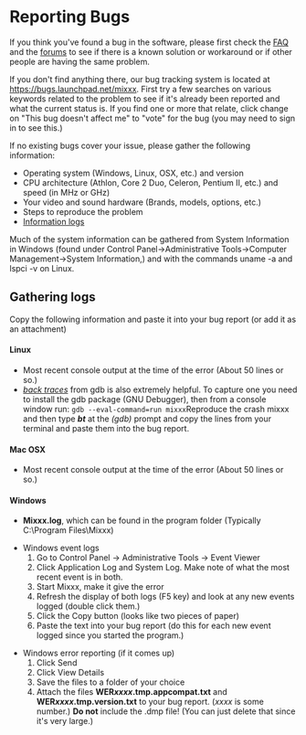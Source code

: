 # Reporting Bugs

If you think you've found a bug in the software, please first check the
[FAQ](FAQ) and the [forums](http://mixxx.org/forums) to see if there is
a known solution or workaround or if other people are having the same
problem.

If you don't find anything there, our bug tracking system is located at
<https://bugs.launchpad.net/mixxx>. First try a few searches on various
keywords related to the problem to see if it's already been reported and
what the current status is. If you find one or more that relate, click
change on "This bug doesn't affect me" to "vote" for the bug (you may
need to sign in to see this.)

If no existing bugs cover your issue, please gather the following
information:

  - Operating system (Windows, Linux, OSX, etc.) and version
  - CPU architecture (Athlon, Core 2 Duo, Celeron, Pentium II, etc.) and
    speed (in MHz or GHz)
  - Your video and sound hardware (Brands, models, options, etc.)
  - Steps to reproduce the problem
  - [Information logs](reporting_bugs#gathering_logs)

Much of the system information can be gathered from System Information
in Windows (found under Control Panel-\>Administrative Tools-\>Computer
Management-\>System Information,) and with the commands uname -a and
lspci -v on Linux.

## Gathering logs

Copy the following information and paste it into your bug report (or add
it as an attachment)

#### Linux

  - Most recent console output at the time of the error (About 50 lines
    or so.)
  - *[back traces](creating_backtraces)* from gdb is also extremely
    helpful. To capture one you need to install the gdb package (GNU
    Debugger), then from a console window run: `gdb --eval-command=run
    mixxx`Reproduce the crash mixxx and then type ***bt*** at the
    *(gdb)* prompt and copy the lines from your terminal and paste them
    into the bug report.

#### Mac OSX

  - Most recent console output at the time of the error (About 50 lines
    or so.)

#### Windows

  - **Mixxx.log**, which can be found in the program folder (Typically
    C:\\Program Files\\Mixxx)

<!-- end list -->

  - Windows event logs
    1.  Go to Control Panel -\> Administrative Tools -\> Event Viewer
    2.  Click Application Log and System Log. Make note of what the most
        recent event is in both.
    3.  Start Mixxx, make it give the error
    4.  Refresh the display of both logs (F5 key) and look at any new
        events logged (double click them.)
    5.  Click the Copy button (looks like two pieces of paper)
    6.  Paste the text into your bug report (do this for each new event
        logged since you started the program.)

<!-- end list -->

  - Windows error reporting (if it comes up)
    1.  Click Send
    2.  Click View Details
    3.  Save the files to a folder of your choice
    4.  Attach the files **WER*xxxx*.tmp.appcompat.txt** and
        **WER*xxxx*.tmp.version.txt** to your bug report. (*xxxx* is
        some number.) **Do not** include the .dmp file\! (You can just
        delete that since it's very large.)
